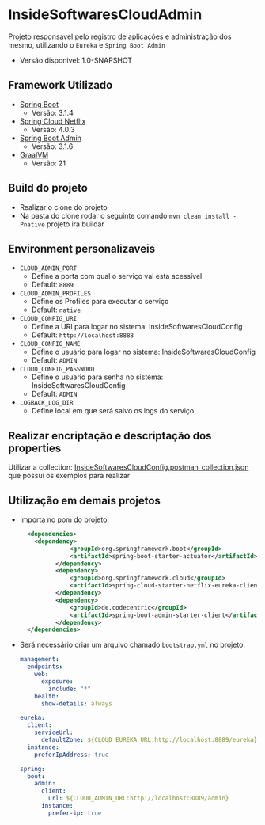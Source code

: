 # InsideSoftwaresCloudAdmin

Projeto responsavel pelo registro de aplicações e administração dos mesmo, utilizando o `Eureka` e `Spring Boot Admin` 
* Versão disponivel: 1.0-SNAPSHOT

## Framework Utilizado

* [Spring Boot](https://spring.io/projects/spring-boot)
  * Versão: 3.1.4
* [Spring Cloud Netflix](https://spring.io/projects/spring-cloud-netflix#support)
  * Versão: 4.0.3
* [Spring Boot Admin](https://github.com/codecentric/spring-boot-admin)
  * Versão: 3.1.6
* [GraalVM](https://www.graalvm.org/)
  * Versão: 21

## Build do projeto

* Realizar o clone do projeto
* Na pasta do clone rodar o seguinte comando ``` mvn clean install -Pnative ``` projeto ira buildar

## Environment personalizaveis

* `CLOUD_ADMIN_PORT`
  * Define a porta com qual o serviço vai esta acessível
  * Default: `8889`
* `CLOUD_ADMIN_PROFILES`
  * Define os Profiles para executar o serviço
  * Default: `native`
* `CLOUD_CONFIG_URI`
  * Define a URI para logar no sistema: InsideSoftwaresCloudConfig
  * Default: `http://localhost:8888`
* `CLOUD_CONFIG_NAME`
  * Define o usuario para logar no sistema: InsideSoftwaresCloudConfig
  * Default: `ADMIN`
* `CLOUD_CONFIG_PASSWORD`
  * Define o usuario para senha no sistema: InsideSoftwaresCloudConfig
  * Default: `ADMIN`
* `LOGBACK_LOG_DIR`
  * Define local em que será salvo os logs do serviço

## Realizar encriptação e descriptação dos properties

Utilizar a collection: [InsideSoftwaresCloudConfig.postman_collection.json](etc%2Fpostman%2FInsideSoftwaresCloudConfig.postman_collection.json)
que possui os exemplos para realizar

## Utilização em demais projetos

* Importa no pom do projeto:
  ```xml
    <dependencies>
      <dependency>
				<groupId>org.springframework.boot</groupId>
				<artifactId>spring-boot-starter-actuator</artifactId>
			</dependency>
			<dependency>
				<groupId>org.springframework.cloud</groupId>
				<artifactId>spring-cloud-starter-netflix-eureka-client</artifactId>
			</dependency>
			<dependency>
				<groupId>de.codecentric</groupId>
				<artifactId>spring-boot-admin-starter-client</artifactId>
			</dependency>
    </dependencies>
  ```
* Será necessário criar um arquivo chamado ```bootstrap.yml``` no projeto:
  ```yml
  management:
    endpoints:
      web:
        exposure:
          include: "*"
      health:
        show-details: always
  
  eureka:
    client:
      serviceUrl:
        defaultZone: ${CLOUD_EUREKA_URL:http://localhost:8889/eureka}
    instance:
      preferIpAddress: true
  
  spring:
    boot:
      admin:
        client:
          url: ${CLOUD_ADMIN_URL:http://localhost:8889/admin}
        instance:
          prefer-ip: true
  ```
